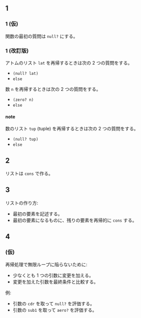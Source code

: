 ## 1

### 1 (仮)

関数の最初の質問は `null?` にする。

### 1 (改訂版)

アトムのリスト `lat` を再帰するときは次の 2 つの質問をする。
- `(null? lat)`
- `else`

数 `n` を再帰するときは次の 2 つの質問をする。
- `(zero? n)`
- `else`

#### note

数のリスト `tup` (tuple) を再帰するときは次の 2 つの質問をする。
- `(null? tup)`
- `else`

## 2

リストは `cons` で作る。

## 3

リストの作り方:
  - 最初の要素を記述する。
  - 最初の要素になるものに、残りの要素を再帰的に `cons` する。

## 4

### (仮)

再帰処理で無限ループに陥らないために:
  - 少なくとも 1 つの引数に変更を加える。
  - 変更を加えた引数を最終条件と比較する。

例:
  - 引数の `cdr` を取って `null?` を評価する。
  - 引数の `sub1` を取って `aero?` を評価する。
